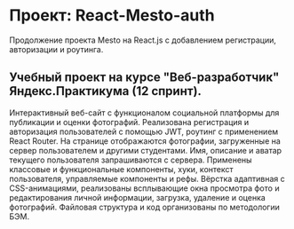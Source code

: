 # Проект: React-Mesto-auth

Продолжение проекта Mesto на React.js с добавлением регистрации, авторизации и роутинга.

## Учебный проект на курсе "Веб-разработчик" Яндекс.Практикума (12 спринт).

Интерактивный веб-сайт с функционалом социальной платформы для публикации и оценки фотографий. Реализована регистрация и авторизация пользователей с помощью JWT, роутинг с применением React Router. На странице отображаются фотографии, загруженные на сервер пользователем и другими студентами. Имя, описание и аватар текущего пользователя запрашиваются с сервера. Применены классовые и функциональные компоненты, хуки, контекст пользователя, управляемые компоненты и рефы. Вёрстка адаптивная с CSS-анимациями, реализованы всплывающие окна просмотра фото и редактирования личной информации, загрузка, удаление и оценка фотографий. Файловая структура и код организованы по методологии БЭМ.
